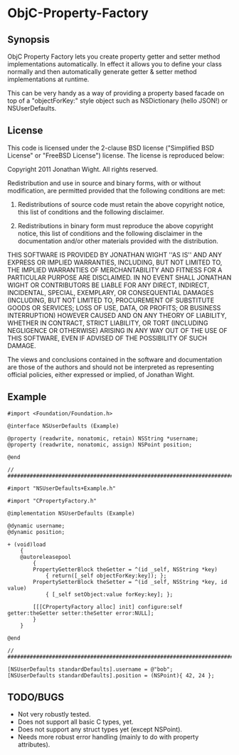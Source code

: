 # ObjC-Property-Factory

## Synopsis

ObjC Property Factory lets you create property getter and setter method implementations automatically. In effect it allows you to define your class normally and then automatically generate getter & setter method implementations at runtime.

This can be very handy as a way of providing a property based facade on top of a "objectForKey:" style object such as NSDictionary (hello JSON!) or NSUserDefaults.

## License

This code is licensed under the 2-clause BSD license ("Simplified BSD License" or "FreeBSD License") license. The license is reproduced below:

Copyright 2011 Jonathan Wight. All rights reserved.

Redistribution and use in source and binary forms, with or without modification, are
permitted provided that the following conditions are met:

   1. Redistributions of source code must retain the above copyright notice, this list of
      conditions and the following disclaimer.

   2. Redistributions in binary form must reproduce the above copyright notice, this list
      of conditions and the following disclaimer in the documentation and/or other materials
      provided with the distribution.

THIS SOFTWARE IS PROVIDED BY JONATHAN WIGHT ''AS IS'' AND ANY EXPRESS OR IMPLIED
WARRANTIES, INCLUDING, BUT NOT LIMITED TO, THE IMPLIED WARRANTIES OF MERCHANTABILITY AND
FITNESS FOR A PARTICULAR PURPOSE ARE DISCLAIMED. IN NO EVENT SHALL JONATHAN WIGHT OR
CONTRIBUTORS BE LIABLE FOR ANY DIRECT, INDIRECT, INCIDENTAL, SPECIAL, EXEMPLARY, OR
CONSEQUENTIAL DAMAGES (INCLUDING, BUT NOT LIMITED TO, PROCUREMENT OF SUBSTITUTE GOODS OR
SERVICES; LOSS OF USE, DATA, OR PROFITS; OR BUSINESS INTERRUPTION) HOWEVER CAUSED AND ON
ANY THEORY OF LIABILITY, WHETHER IN CONTRACT, STRICT LIABILITY, OR TORT (INCLUDING
NEGLIGENCE OR OTHERWISE) ARISING IN ANY WAY OUT OF THE USE OF THIS SOFTWARE, EVEN IF
ADVISED OF THE POSSIBILITY OF SUCH DAMAGE.

The views and conclusions contained in the software and documentation are those of the
authors and should not be interpreted as representing official policies, either expressed
or implied, of Jonathan Wight.

## Example

    #import <Foundation/Foundation.h>

    @interface NSUserDefaults (Example)

    @property (readwrite, nonatomic, retain) NSString *username;
    @property (readwrite, nonatomic, assign) NSPoint position;

    @end

    // #############################################################################

    #import "NSUserDefaults+Example.h"

    #import "CPropertyFactory.h"

    @implementation NSUserDefaults (Example)

    @dynamic username;
    @dynamic position;

    + (void)load
        {
        @autoreleasepool
            {
            PropertyGetterBlock theGetter = ^(id _self, NSString *key)
                { return([_self objectForKey:key]); };
            PropertySetterBlock theSetter = ^(id _self, NSString *key, id value)
                { [_self setObject:value forKey:key]; };

            [[[CPropertyFactory alloc] init] configure:self getter:theGetter setter:theSetter error:NULL];
            }
        }

    @end

    // #############################################################################

    [NSUserDefaults standardDefaults].username = @"bob";
    [NSUserDefaults standardDefaults].position = (NSPoint){ 42, 24 };

## TODO/BUGS

* Not very robustly tested.
* Does not support all basic C types, yet.
* Does not support any struct types yet (except NSPoint).
* Needs more robust error handling (mainly to do with property attributes).